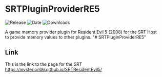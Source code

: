 # SRTPluginProviderRE5
![Release](https://img.shields.io/github/v/release/Mysterion06/SRTPluginProviderRE5?label=current%20release&style=for-the-badge)
![Date](https://img.shields.io/github/release-date/Mysterion06/SRTPluginProviderRE5?style=for-the-badge)
![Downloads](https://img.shields.io/github/downloads/Mysterion06/SRTPluginProviderRE5/total?color=%23007EC6&style=for-the-badge)

A game memory provider plugin for Resident Evil 5 (2008) for the SRT Host to provide memory values to other plugins.
"# SRTPluginProviderRE5"

## Link

This is the link to the page for the SRT https://mysterion06.github.io/SRTResidentEvil5/
